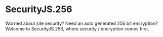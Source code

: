 # SecurityJS.256
Worried about site security? Need an auto generated 256 bit encryption? Welcome to SecurityJS.256, where security / encryption comes first.
